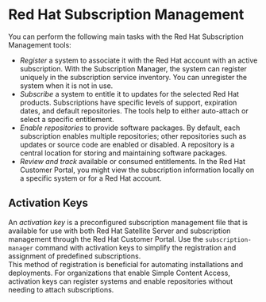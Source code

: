 # Red Hat Subscription Management
You can perform the following main tasks with the Red Hat Subscription Management tools:
- _Register_ a system to associate it with the Red Hat account with an active subscription. With the Subscription Manager, the system can register uniquely in the subscription service inventory. You can unregister the system when it is not in use.
- _Subscribe_ a system to entitle it to updates for the selected Red Hat products. Subscriptions have specific levels of support, expiration dates, and default repositories. The tools help to either auto-attach or select a specific entitlement.  
- _Enable repositories_ to provide software packages. By default, each subscription enables multiple repositories; other repositories such as updates or source code are enabled or disabled. A repository is a central location for storing and maintaining software packages.
- _Review and track_ available or consumed entitlements. In the Red Hat Customer Portal, you might view the subscription information locally on a specific system or for a Red Hat account.

## Activation Keys
An _activation key_ is a preconfigured subscription management file that is available for use with both Red Hat Satellite Server and subscription management through the Red Hat Customer Portal. Use the `subscription-manager` command with activation keys to simplify the registration and assignment of predefined subscriptions.  
This method of registration is beneficial for automating installations and deployments. For organizations that enable Simple Content Access, activation keys can register systems and enable repositories without needing to attach subscriptions.  
